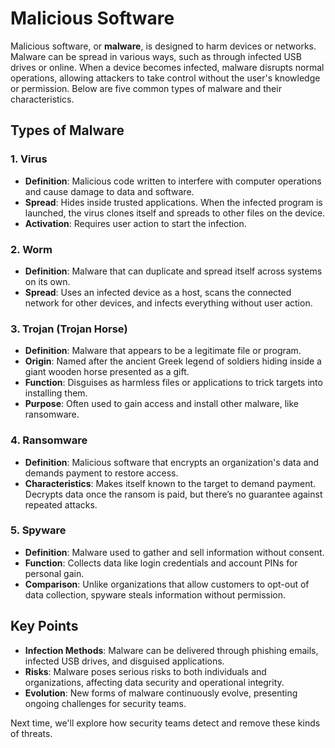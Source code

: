 # Malicious Software

Malicious software, or **malware**, is designed to harm devices or networks. Malware can be spread in various ways, such as through infected USB drives or online. When a device becomes infected, malware disrupts normal operations, allowing attackers to take control without the user's knowledge or permission. Below are five common types of malware and their characteristics.

## Types of Malware

### 1. Virus
- **Definition**: Malicious code written to interfere with computer operations and cause damage to data and software.
- **Spread**: Hides inside trusted applications. When the infected program is launched, the virus clones itself and spreads to other files on the device.
- **Activation**: Requires user action to start the infection.

### 2. Worm
- **Definition**: Malware that can duplicate and spread itself across systems on its own.
- **Spread**: Uses an infected device as a host, scans the connected network for other devices, and infects everything without user action.

### 3. Trojan (Trojan Horse)
- **Definition**: Malware that appears to be a legitimate file or program.
- **Origin**: Named after the ancient Greek legend of soldiers hiding inside a giant wooden horse presented as a gift.
- **Function**: Disguises as harmless files or applications to trick targets into installing them.
- **Purpose**: Often used to gain access and install other malware, like ransomware.

### 4. Ransomware
- **Definition**: Malicious software that encrypts an organization's data and demands payment to restore access.
- **Characteristics**: Makes itself known to the target to demand payment. Decrypts data once the ransom is paid, but there’s no guarantee against repeated attacks.

### 5. Spyware
- **Definition**: Malware used to gather and sell information without consent.
- **Function**: Collects data like login credentials and account PINs for personal gain.
- **Comparison**: Unlike organizations that allow customers to opt-out of data collection, spyware steals information without permission.

## Key Points
- **Infection Methods**: Malware can be delivered through phishing emails, infected USB drives, and disguised applications.
- **Risks**: Malware poses serious risks to both individuals and organizations, affecting data security and operational integrity.
- **Evolution**: New forms of malware continuously evolve, presenting ongoing challenges for security teams.

Next time, we'll explore how security teams detect and remove these kinds of threats.